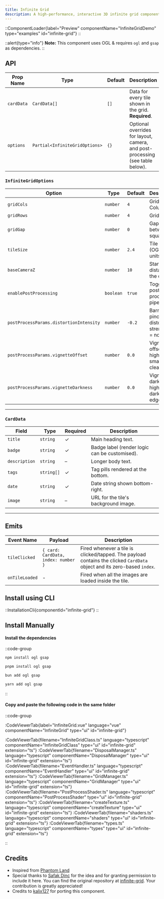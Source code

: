 ```yaml
---
title: Infinite Grid
description: A high-performance, interactive 3D infinite grid component built with OGL as seen on phantom.land
---
```


::ComponentLoader{label="Preview" componentName="InfiniteGridDemo" type="examples" id="infinite-grid"}
::

::alert{type="info"}
**Note:** This component uses OGL & requires `ogl` and `gsap` as dependencies.
::

## API

| Prop Name  | Type                           | Default | Description                                                                   |
| ---------- | ------------------------------ | ------- | ----------------------------------------------------------------------------- |
| `cardData` | `CardData[]`                   | `[]`    | Data for every tile shown in the grid. **Required**.                          |
| `options`  | `Partial<InfiniteGridOptions>` | `{}`    | Optional overrides for layout, camera, and post-processing (see table below). |

### `InfiniteGridOptions`

| Option                                  | Type      | Default | Description                                         |
| --------------------------------------- | --------- | ------- | --------------------------------------------------- |
| `gridCols`                              | `number`  | `4`     | Grid Columns .                                      |
| `gridRows`                              | `number`  | `4`     | Grid Rows .                                         |
| `gridGap`                               | `number`  | `0`     | Gap between squares.                                |
| `tileSize`                              | `number`  | `2.4`   | Tile size (OGL units).                              |
| `baseCameraZ`                           | `number`  | `10`    | Starting Z-distance of the camera.                  |
| `enablePostProcessing`                  | `boolean` | `true`  | Toggle the post-processing pipeline.                |
| `postProcessParams.distortionIntensity` | `number`  | `-0.2`  | Barrel / pincushion distortion strength (0 = none). |
| `postProcessParams.vignetteOffset`      | `number`  | `0.0`   | Vignette offset; higher ⇒ smaller clear area.       |
| `postProcessParams.vignetteDarkness`    | `number`  | `0.0`   | Vignette darkness; higher ⇒ darker edges.           |

---

### `CardData`

| Field         | Type       | Required | Description                                   |
| ------------- | ---------- | -------- | --------------------------------------------- |
| `title`       | `string`   | ✓        | Main heading text.                            |
| `badge`       | `string`   | ✓        | Badge label (render logic can be customised). |
| `description` | `string`   | –        | Longer body text.                             |
| `tags`        | `string[]` | ✓        | Tag pills rendered at the bottom.             |
| `date`        | `string`   | ✓        | Date string shown bottom-right.               |
| `image`       | `string`   | –        | URL for the tile's background image.          |

---

## Emits

| Event Name     | Payload                             | Description                                                                                                             |
| -------------- | ----------------------------------- | ----------------------------------------------------------------------------------------------------------------------- |
| `tileClicked`  | `{ card: CardData, index: number }` | Fired whenever a tile is clicked/tapped. The payload contains the clicked `CardData` object and its zero-based `index`. |
| `onTileLoaded` | -                                   | Fired when all the images are loaded inside the tile.                                                                   |

## Install using CLI

::InstallationCli{componentId="infinite-grid"}
::

## Install Manually

#### Install the dependencies

::code-group

```bash [npm]
npm install ogl gsap
```

```bash [pnpm]
pnpm install ogl gsap
```

```bash [bun]
bun add ogl gsap
```

```bash [yarn]
yarn add ogl gsap
```

::

#### Copy and paste the following code in the same folder

::code-group

:CodeViewerTab{label="InfiniteGrid.vue" language="vue" componentName="InfiniteGrid" type="ui" id="infinite-grid"}

:CodeViewerTab{filename="InfiniteGridClass.ts" language="typescript" componentName="InfiniteGridClass" type="ui" id="infinite-grid" extension="ts"}
:CodeViewerTab{filename="DisposalManager.ts" language="typescript" componentName="DisposalManager" type="ui" id="infinite-grid" extension="ts"}
:CodeViewerTab{filename="EventHandler.ts" language="typescript" componentName="EventHandler" type="ui" id="infinite-grid" extension="ts"}
:CodeViewerTab{filename="GridManager.ts" language="typescript" componentName="GridManager" type="ui" id="infinite-grid" extension="ts"}
:CodeViewerTab{filename="PostProcessShader.ts" language="typescript" componentName="PostProcessShader" type="ui" id="infinite-grid" extension="ts"}
:CodeViewerTab{filename="createTexture.ts" language="typescript" componentName="createTexture" type="ui" id="infinite-grid" extension="ts"}
:CodeViewerTab{filename="shaders.ts" language="typescript" componentName="shaders" type="ui" id="infinite-grid" extension="ts"}
:CodeViewerTab{filename="types.ts" language="typescript" componentName="types" type="ui" id="infinite-grid" extension="ts"}

::

## Credits

- Inspired from [Phantom Land](https://phantom.land)
- Special thanks to [Safak Dinc](https://github.com/safakdinc) for the idea and for granting permission to include it here. You can find the original repository at [infinite-grid](https://github.com/safakdinc/infinite-grid). Your contribution is greatly appreciated!
- Credits to [kalix127](https://github.com/kalix127) for porting this component.
